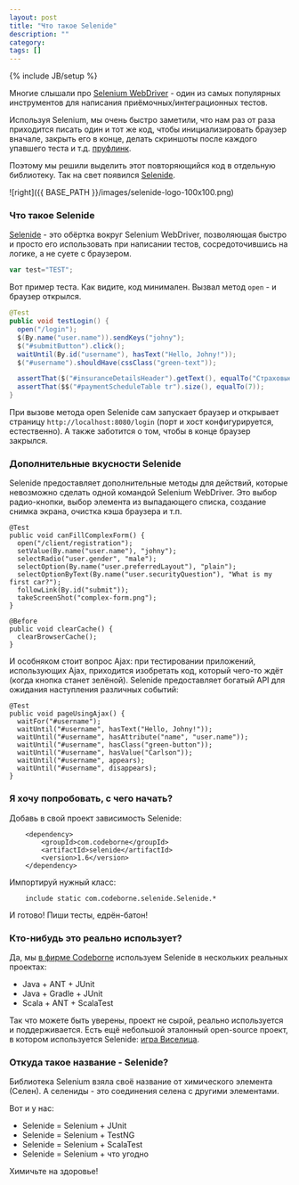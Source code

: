 ```yaml
---
layout: post
title: "Что такое Selenide"
description: ""
category: 
tags: []
---
```

{% include JB/setup %}

Многие слышали про [Selenium WebDriver](http://code.google.com/p/selenium/) - один из самых популярных инструментов для написания приёмочных/интеграционных тестов.

Используя Selenium, мы очень быстро заметили, что нам раз от раза приходится писать один и тот же код, чтобы инициализировать браузер вначале, закрыть его в конце, делать скриншоты после каждого упавшего теста и т.д. [пруфлинк](http://habrahabr.ru/post/114145/).

Поэтому мы решили выделить этот повторяющийся код в отдельную библиотеку. Так на свет появился [Selenide](http://selenide.org).

![right]({{ BASE_PATH }}/images/selenide-logo-100x100.png)

### Что такое Selenide
[Selenide](http://selenide.org) - это обёртка вокруг Selenium WebDriver, позволяющая быстро и просто его использовать при написании тестов, сосредоточившись на логике, а не суете с браузером.

```javascript
var test="TEST";
```

Вот пример теста. Как видите, код минимален. Вызвал метод `open` - и браузер открылся.

```java
@Test
public void testLogin() {
  open("/login");
  $(By.name("user.name")).sendKeys("johny");
  $("#submitButton").click();
  waitUntil(By.id("username"), hasText("Hello, Johny!"));
  $("#username").shouldHave(cssClass("green-text"));

  assertThat($("#insuranceDetailsHeader").getText(), equalTo("Страховые полисы"));
  assertThat($$("#paymentScheduleTable tr").size(), equalTo(7));
}
```

При вызове метода open Selenide сам запускает браузер и открывает страницу `http://localhost:8080/login` (порт и хост конфигурируется, естественно). А также заботится о том, чтобы в конце браузер закрылся.

### Дополнительные вкусности Selenide ###
Selenide предоставляет дополнительные методы для действий, которые невозможно сделать одной командой Selenium WebDriver. Это выбор радио-кнопки, выбор элемента из выпадающего списка, создание снимка экрана, очистка кэша браузера и т.п.

    @Test
    public void canFillComplexForm() {
      open("/client/registration");
      setValue(By.name("user.name"), "johny");
      selectRadio("user.gender", "male");
      selectOption(By.name("user.preferredLayout"), "plain");
      selectOptionByText(By.name("user.securityQuestion"), "What is my first car?");
      followLink(By.id("submit"));
      takeScreenShot("complex-form.png");
    }

    @Before
    public void clearCache() {
      clearBrowserCache();
    }

И особняком стоит вопрос Ajax: при тестировании приложений, использующих Ajax, приходится изобретать код, который чего-то ждёт (когда кнопка станет зелёной). Selenide предоставляет богатый API для ожидания наступления различных событий:

    @Test
    public void pageUsingAjax() {
      waitFor("#username");
      waitUntil("#username", hasText("Hello, Johny!"));
      waitUntil("#username", hasAttribute("name", "user.name"));
      waitUntil("#username", hasClass("green-button"));
      waitUntil("#username", hasValue("Carlson"));
      waitUntil("#username", appears);
      waitUntil("#username", disappears);
    }

### Я хочу попробовать, с чего начать?

Добавь в свой проект зависимость Selenide:

        <dependency>
            <groupId>com.codeborne</groupId>
            <artifactId>selenide</artifactId>
            <version>1.6</version>
        </dependency>

Импортируй нужный класс:

        include static com.codeborne.selenide.Selenide.*

И готово! Пиши тесты, едрён-батон!

### Кто-нибудь это реально использует?
Да, мы <a href="http://ru.codeborne.com/" target="_blank">в фирме Codeborne</a> используем Selenide в нескольких реальных проектах:
*   Java + ANT + JUnit
*   Java + Gradle + JUnit
*   Scala + ANT + ScalaTest

Так что можете быть уверены, проект не сырой, реально используется и поддерживается.
Есть ещё небольшой эталонный open-source проект, в котором используется Selenide: [игра Виселица](https://github.com/asolntsev/hangman).

### Откуда такое название - Selenide?
Библиотека Selenium взяла своё название от химического элемента (Селен). А селениды - это соединения селена с  другими элементами.

Вот и у нас:
*   Selenide = Selenium + JUnit
*   Selenide = Selenium + TestNG
*   Selenide = Selenium + ScalaTest
*   Selenide = Selenium + что угодно

Химичьте на здоровье!
